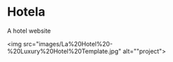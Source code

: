 # Hotela
 A hotel website
 
 <img src="images/La%20Hotel%20-%20Luxury%20Hotel%20Template.jpg" alt=""project">
